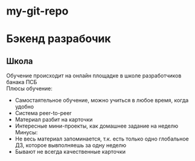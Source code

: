 # my-git-repo
# Бэкенд разрабочик
## Школа
Обучение происходит на онлайн площадке в школе разработчиков банака ПСБ <br> 
Плюсы обучение:
* Самостаятельное обучение, можно учиться в любое время, когда удобно
* Система peer-to-peer
* Материал разбит на карточки
* Интересные мини-проекты, как домашнее задание на неделю
<br>Минусы:
* Не весь материал запоминается, т.к. есть только одно глобальное ДЗ, которое вывполняешь за одну неделю
* Бывают не всегда качественные карточки
  
